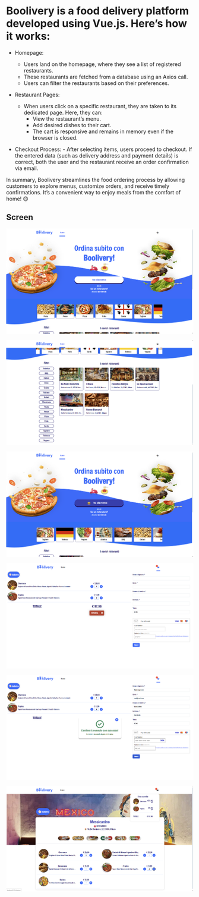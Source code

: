 # Boolivery is a food delivery platform developed using Vue.js. Here’s how it works:

- Homepage:

  - Users land on the homepage, where they see a list of registered restaurants.
  - These restaurants are fetched from a database using an Axios call.
  - Users can filter the restaurants based on their preferences.

- Restaurant Pages:

  - When users click on a specific restaurant, they are taken to its dedicated page. Here, they can:
    - View the restaurant’s menu.
    - Add desired dishes to their cart.
    - The cart is responsive and remains in memory even if the browser is closed.

- Checkout Process: - After selecting items, users proceed to checkout.
  If the entered data (such as delivery address and payment details) is correct, both the user and the restaurant receive an order confirmation via email.

In summary, Boolivery streamlines the food ordering process by allowing customers to explore menus, customize orders, and receive timely confirmations. It’s a convenient way to enjoy meals from the comfort of home! 😊

## Screen

![screen](/public/screen1.png)

![screen](/public/screen2.png)

![screen](/public/screen3.png)

![screen](/public/screen4.png)

![screen](/public/screen5.png)

![screen](/public/screen6.png)
